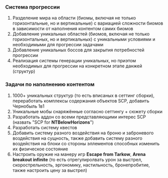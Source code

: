 ### Система прогрессии 

1. Разделение мира на области (биомы, включая не только горизонтальные, но и вертикальные) с вариацией сложности биомов в зависимости от наполнения контентом самих биомов
2. Добавление уникальных областей (биомов, включая не только горизонтальных, но и вертикальных) с уникальными условиями и необходимыми для прогрессии задачами
3. Добавление уникальных боссов для закрытия потребностей прогрессии
4. Реализация системы генерации уникальных, но приэтом необходимых для прогрессии на конкретном этапе данжей (структур)

### Задачи по наполнению контентом

1. 1000+ уникальных структур (то есть вписаных в сеттинг сборки), переработать комплексы содержания объектов SCP, добавить Чернобыль 1в1
2. Уникальные мобы снаряжённые согласно сеттингу + сюжету сборки
3. Разработать аддон со всеми представляющими интерес SCP (назвать "SCP for **NTBelowHorizons**")
4. Разработать систему квестов
5. Добавить систему разного воздействия на броню и заброневого воздействия на сущность, также добавить систему разного воздействия на блоки со стороны эллементов способных изменить их физическое состояние
6. Настроить оружие на манеру игр **Escape from Tarkow**, **Arena breakout infinite** (то есть отрегулиролвать урон за выстрел, скорострельность, эргономику, настильность, бронепробитие, также настроить цену за выстрел)
